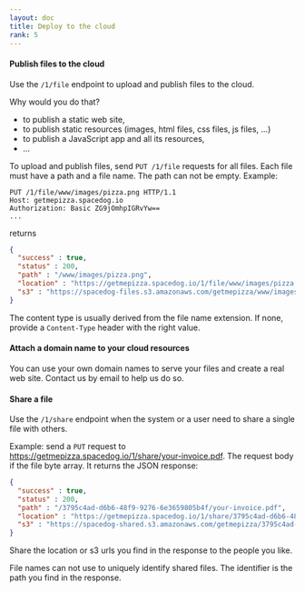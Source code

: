 ```yaml
---
layout: doc
title: Deploy to the cloud
rank: 5
---
```


#### Publish files to the cloud

Use the `/1/file` endpoint to upload and publish files to the cloud.

Why would you do that?

- to publish a static web site,
- to publish static resources (images, html files, css files, js files, ...)
- to publish a JavaScript app and all its resources,
- ...

To upload and publish files, send `PUT /1/file` requests for all files. Each file must have a path and a file name. The path can not be empty. Example:

```http
PUT /1/file/www/images/pizza.png HTTP/1.1
Host: getmepizza.spacedog.io
Authorization: Basic ZG9jOmhpIGRvYw==
...
```
returns

```json
{
  "success" : true,
  "status" : 200,
  "path" : "/www/images/pizza.png",
  "location" : "https://getmepizza.spacedog.io/1/file/www/images/pizza.png",
  "s3" : "https://spacedog-files.s3.amazonaws.com/getmepizza/www/images/pizza.png"
}
```

The content type is usually derived from the file name extension. If none, provide a `Content-Type` header with the right value.

#### Attach a domain name to your cloud resources

You can use your own domain names to serve your files and create a real web site. Contact us by email to help us do so.

#### Share a file

Use the `/1/share` endpoint when the system or a user need to share a single file with others.

Example: send a `PUT` request to https://getmepizza.spacedog.io/1/share/your-invoice.pdf. The request body if the file byte array. It returns the JSON response:

```json
{
  "success" : true,
  "status" : 200,
  "path" : "/3795c4ad-d6b6-48f9-9276-6e3659805b4f/your-invoice.pdf",
  "location" : "https://getmepizza.spacedog.io/1/share/3795c4ad-d6b6-48f9-9276-6e3659805b4f/your-invoice.pdf",
  "s3" : "https://spacedog-shared.s3.amazonaws.com/getmepizza/3795c4ad-d6b6-48f9-9276-6e3659805b4f/your-invoice.pdf"
}
```

Share the location or s3 urls you find in the response to the people you like.

File names can not use to uniquely identify shared files. The identifier is the path you find in the response.